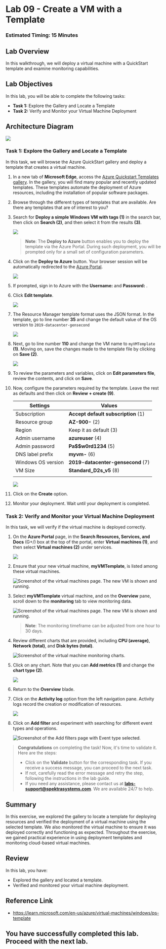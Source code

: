 # Lab 09 - Create a VM with a Template

### Estimated Timing: 15 Minutes

## Lab Overview

In this walkthrough, we will deploy a virtual machine with a QuickStart template and examine monitoring capabilities.

## Lab Objectives

In this lab, you will be able to complete the following tasks:

+ **Task 1:** Explore the Gallery and Locate a Template
+ **Task 2:** Verify and Monitor your Virtual Machine Deployment

## Architecture Diagram

![](../images/az900lab09.PNG) 

### Task 1: Explore the Gallery and Locate a Template

In this task, we will browse the Azure QuickStart gallery and deploy a template that creates a virtual machine.

1. In a new tab of **Microsoft Edge**, access the [Azure Quickstart Templates gallery](https://azure.microsoft.com/resources/templates?azure-portal=true). In the gallery, you will find many popular and recently updated templates. These templates automate the deployment of Azure resources, including the installation of popular software packages.

1. Browse through the different types of templates that are available. Are there any templates that are of interest to you?

1. Search for **Deploy a simple Windows VM with tags (1)** in the search bar, then click on **Search (2)**, and then select it from the results **(3)**.

    ![](./images/az-900-87.png)

    >**Note**: The **Deploy to Azure** button enables you to deploy the template via the Azure Portal. During such deployment, you will be prompted only for a small set of configuration parameters. 

1. Click on the **Deploy to Azure** button. Your browser session will be automatically redirected to the [Azure Portal](http://portal.azure.com/).

    ![](../images/l9.5.png)

1. If prompted, sign in to Azure with the **Username:** <inject key="AzureAdUserEmail"></inject> and **Password:** <inject key="AzureAdUserPassword"></inject>.

1. Click **Edit template**. 

    ![](./images/az-900-88.png)

1. The Resource Manager template format uses the JSON format. In the template, go to line number **35** and change the default value of the OS version to `2019-datacenter-gensecond`

   ![](../images/l9os.png)
   
1. Next, go to line number **110** and change the VM name to `myVMTemplate` **(1)**. Moving on, save the changes made to the template file by clicking on **Save (2)**.

   ![](./images/az-900-89.png)

3. To review the parameters and variables, click on **Edit parameters file**, review the contents, and click on **Save**.
  
1. Now, configure the parameters required by the template. Leave the rest as defaults and then click on **Review + create (9)**.

    | Settings| Values|
    |----|----|
    | Subscription | **Accept default subscription** (1)|
    | Resource group | **AZ-900-<inject key="DeploymentID" enableCopy="false"/>** (2) |
    | Region | Keep it as default (3) |
    | Admin username | **azureuser** (4) |
    | Admin password | **Pa$$w0rd1234** (5) |
    | DNS label prefix | **myvm-<inject key="DeploymentID" enableCopy="false"/>** (6) |
    | Windows OS version | **2019-datacenter-gensecond** (7)|
    | VM Size | **Standard_D2s_v5** (8)|
    |||
   
    ![](./images/az-900-90.png)

1. Click on the **Create** option.

1. Monitor your deployment. Wait until your deployment is completed.

### Task 2: Verify and Monitor your Virtual Machine Deployment

In this task, we will verify if the virtual machine is deployed correctly. 

1. On the **Azure Portal** page, in the **Search Resources, Services, and Docs** (G+/) box at the top of the portal, enter **Virtual machines (1)**, and then select **Virtual machines (2)** under services.

   ![](../images/lab1-image1.png) 

1. Ensure that your new virtual machine, **myVMTemplate**, is listed among these virtual machines.

    ![Screenshot of the virtual machines page. The new VM is shown and running.](./images/az-900-91.png)

1. Select **myVMTemplate** virtual machine, and on the **Overview** pane, scroll down to the **monitoring** tab to view monitoring data.

    ![Screenshot of the virtual machines page. The new VM is shown and running.](../images/myvmtemplate1.png)

    >**Note**: The monitoring timeframe can be adjusted from one hour to 30 days.

1. Review different charts that are provided, including **CPU (average)**, **Network (total)**, and **Disk bytes (total)**. 

    ![Screenshot of the virtual machine monitoring charts.](../images/0903.png)

1. Click on any chart. Note that you can **Add metrics (1)** and change the **chart type (2)**.

    ![](./images/az-900-92.png)

1. Return to the **Overview** blade.

1. Click on the **Activity log** option from the left navigation pane. Activity logs record the creation or modification of resources. 

    ![](./images/az-900-93.png)

1. Click on **Add filter** and experiment with searching for different event types and operations. 

   ![Screenshot of the Add filters page with Event type selected.](./images/az-900-94.png)

> **Congratulations** on completing the task! Now, it's time to validate it. Here are the steps:
> - Click on the **Validate** button for the corresponding task. If you receive a success message, you can proceed to the next task. 
> - If not, carefully read the error message and retry the step, following the instructions in the lab guide.
> - If you need any assistance, please contact us at **labs-support@spektrasystems.com**. We are available 24/7 to help.

<validation step="acb8db6a-300c-4a38-a149-41c7ba96055c" />

## Summary
In this exercise, we explored the gallery to locate a template for deploying resources and verified the deployment of a virtual machine using the selected template. We also monitored the virtual machine to ensure it was deployed correctly and functioning as expected. Throughout the exercise, we gained practical experience in using deployment templates and monitoring cloud-based virtual machines.
    
## Review
In this lab, you have:
- Explored the gallery and located a template.
- Verified and monitored your virtual machine deployment.

## Reference Link

- https://learn.microsoft.com/en-us/azure/virtual-machines/windows/ps-template  

## You have successfully completed this lab. Proceed with the next lab.

